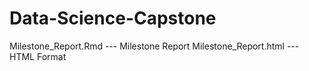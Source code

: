# Data-Science-Capstone


Milestone_Report.Rmd  --- Milestone Report
Milestone_Report.html --- HTML Format
